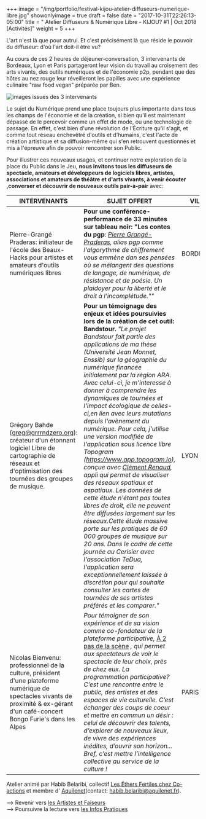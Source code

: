 +++
image = "/img/portfolio/festival-kijou-atelier-diffuseurs-numerique-libre.jpg"
showonlyimage = true
draft = false
date = "2017-10-31T22:26:13-05:00"
title = " Atelier Diffuseurs & Numérique Libre - KIJOU? #1 | Oct 2018 [Activités]"
weight = 5
+++
<!--more-->

L'art n'est là que pour autrui.
Et c'est précisément là que réside le pouvoir du diffuseur: d'où l'art doit-il être vu?

Au cours de ces 2 heures de déjeuner-conversation, 3 intervenants de Bordeaux, Lyon et Paris partageront leur vision du travail au croisement des arts vivants, des outils numériques et de l'économie p2p, pendant que des hôtes au nez rouge leur réveilleront les papilles avec une expérience culinaire "raw food vegan" préparée par Ben.

![images issues des 3 intervenants](/img/ateliernumerique.jpg)

Le sujet du Numérique prend une place toujours plus importante dans tous les champs de l'économie et de la création,
si bien qu'il est maintenant dépassé de le percevoir comme un effet de mode, ou une technologie de passage.
En effet, c'est bien d'une révolution de l'Écriture qu'il s'agit, et comme tout réseau enchevêtré d'outils et d'humains, c'est l'acte de création artistique et sa diffusion-même qui s'en retrouvent questionnés et mis à l'épreuve afin de pouvoir rencontrer son Public.

Pour illustrer ces nouveaux usages, et continuer notre exploration de la place du Public dans le Jeu, **nous invitons tous les diffuseurs de spectacle, amateurs et développeurs de logiciels libres, artistes, associations et amateurs de théâtre et d'arts vivants, à venir écouter ,converser et découvrir de nouveaux outils pair-à-pair** avec:


INTERVENANTS | SUJET OFFERT | VILLE
------------ | ------------- | -------------
Pierre-Grangé Praderas: initiateur de l'école des Beaux-Hacks pour artistes et amateurs d'outils numériques libres | **Pour une conférence-performance de 33 minutes sur tableau noir: "Les contes du pgp**: *[Pierre Grangé-Praderas](http://www.pierregrangepraderas.com/), alias pgp comme l'algorythme de chiffrement vous emmène dan ses pensées où se mélangent des questions de langage, de numérique, de résistance et de poésie. Un plaidoyer pour la liberté et le droit à l'incomplétude.""*  | BORDEAUX
Grégory Bahde (greg@grrrndzero.org): créateur d'un étonnant logiciel Libre de cartographie de réseaux et d'optimisation des tournées des groupes de musique. | **Pour un témoignage des enjeux et idées poursuivies lors de la création de cet outil: Bandstour.** *"Le projet Bandstour fait partie des applications de ma thèse (Université Jean Monnet, Enssib) sur la géographie du numérique financée initialement par la région ARA. Avec celui-ci,  je m'interesse à donner à comprendre les dynamiques de tournées et l'impact écologique de celles-ci,en lien avec leurs mutations depuis l'avènement du numérique. Pour cela, j'utilise une version modifiée de l'application sous licence libre Topogram (https://www.app.topogram.io), conçue avec [Clément Renaud](https://clementrenaud.com), appli qui permet de visualiser des réseaux spatiaux et aspatiaux. Les données de cette étude n'étant pas toutes libres de droit, elle ne peuvent être diffusées largement sur les réseaux.Cette étude massive porte sur les pratiques de 60 000 groupes de musique sur 20 ans. Dans le cadre de cette journée au Cerisier avec l'association TeDua, l'application sera exceptionnellement laissée à discrétion pour qui souhaite consulter les cartes de tournées de ses artistes préférés et les comparer."* | LYON
Nicolas Bienvenu: professionnel de la culture, président d'une plateforme numérique de spectacles vivants de proximité & ex-gérant d'un café-concert Bongo Furie's dans les Alpes | *Pour témoigner de son expérience et de sa vision comme co-fondateur de la plateforme participative,* [À 2 pas de la scène](https://www.a2pasdelascene.fr/) *,  qui permet aux spectateurs de voir le spectacle de leur choix, près de chez eux. La programmation participative? C’est une rencontre entre le public, des artistes et des espaces de vie culturelle. C’est échanger des coups de coeur et mettre en commun un désir : celui de découvrir des talents, d’explorer de nouveaux lieux, de vivre des expériences inédites, d’ouvrir son horizon... Bref, c’est mettre l’intelligence collective au service de la culture !* | PARIS


Atelier animé par Habib Belaribi, collectif [Les Éthers Fertiles chez Co-actions](https://co-actions.coop/nos-metiers/les-entrepreneur-e-s/hbelaribi/) et membre d' [Aquilenet](aquilenet.fr)(contact: habib.belaribi@aquilenet.fr).  



--> Revenir vers [les Artistes et Faiseurs](https://www.association-tedua.fr/blogs/artistes-et-faiseurs/)   
--> Poursuivre la lecture vers [les Infos Pratiques ](https://www.association-tedua.fr/blogs/infos-pratiques/)
